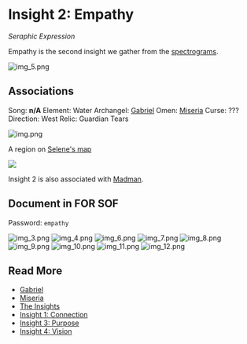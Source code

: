 # Insight 2: Empathy
*Seraphic Expression*

Empathy is the second insight we gather from the [spectrograms](../music/spectrograms).

![img_5.png](../../Resources/insights/empathy/img_5.png)

## Associations

Song: **n/A**
Element: Water
Archangel: [Gabriel](../characters/gabriel)
Omen: [Miseria](../characters/miseria)
Curse: ???
Direction: West
Relic: Guardian Tears

![img.png](../../Resources/insights/empathy/empathy-selenes-map.png)

A region on [Selene's map](../files/for-sof#YOUTOPIA_selenes_mapvis)

![](../../Resources/characters/band-cards.png)

Insight 2 is also associated with [Madman](../characters/madman).

## Document in FOR SOF

Password: `empathy`

![img_3.png](../../Resources/insights/empathy/img_3.png)
![img_4.png](../../Resources/insights/empathy/img_4.png)
![img_6.png](../../Resources/insights/empathy/img_6.png)
![img_7.png](../../Resources/insights/empathy/img_7.png)
![img_8.png](../../Resources/insights/empathy/img_8.png)
![img_9.png](../../Resources/insights/empathy/img_9.png)
![img_10.png](../../Resources/insights/empathy/img_10.png)
![img_11.png](../../Resources/insights/empathy/img_11.png)
![img_12.png](../../Resources/insights/empathy/img_12.png)

## Read More

- [Gabriel](../characters/gabriel)
- [Miseria](../characters/miseria)
- [The Insights](insights)
- [Insight 1: Connection](insight1-connection)
- [Insight 3: Purpose](insight3-purpose)
- [Insight 4: Vision](insight4-vision)